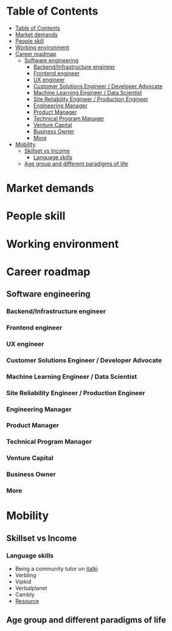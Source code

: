 # Table of Contents
- [Table of Contents](#table-of-contents)
- [Market demands](#market-demands)
- [People skill](#people-skill)
- [Working environment](#working-environment)
- [Career roadmap](#career-roadmap)
  - [Software engineering](#software-engineering)
    - [Backend/Infrastructure engineer](#backendinfrastructure-engineer)
    - [Frontend engineer](#frontend-engineer)
    - [UX engineer](#ux-engineer)
    - [Customer Solutions Engineer / Developer Advocate](#customer-solutions-engineer--developer-advocate)
    - [Machine Learning Engineer / Data Scientist](#machine-learning-engineer--data-scientist)
    - [Site Reliability Engineer / Production Engineer](#site-reliability-engineer--production-engineer)
    - [Engineering Manager](#engineering-manager)
    - [Product Manager](#product-manager)
    - [Technical Program Manager](#technical-program-manager)
    - [Venture Capital](#venture-capital)
    - [Business Owner](#business-owner)
    - [More](#more)
- [Mobility](#mobility)
  - [Skillset vs Income](#skillset-vs-income)
    - [Language skills](#language-skills)
  - [Age group and different paradigms of life](#age-group-and-different-paradigms-of-life)
# Market demands
# People skill
# Working environment

# Career roadmap
## Software engineering
### Backend/Infrastructure engineer
### Frontend engineer
### UX engineer
### Customer Solutions Engineer / Developer Advocate
### Machine Learning Engineer / Data Scientist
### Site Reliability Engineer / Production Engineer
### Engineering Manager
### Product Manager
### Technical Program Manager
### Venture Capital
### Business Owner
### More

# Mobility
## Skillset vs Income
### Language skills
- Being a community tutor on [italki](https://teach.italki.com/) 
- Verbling
- Vipkid
- Verbalplanet
- Cambly
- [Resource](http://foreignlanguagecollective.com/make-30-hour-teaching-languages-online-websites/)
## Age group and different paradigms of life